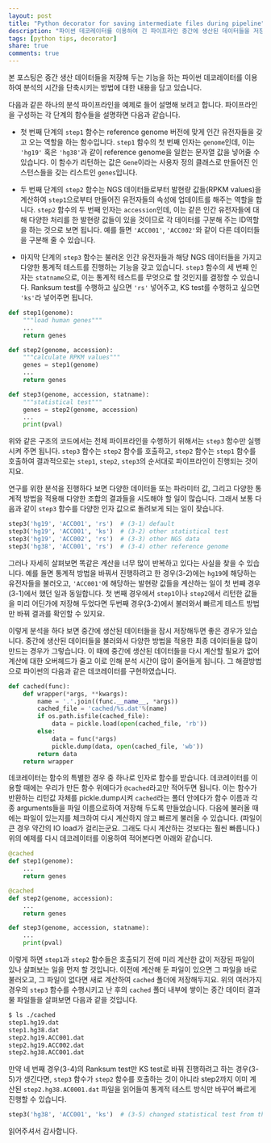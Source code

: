 ```yaml
---
layout: post
title: "Python decorator for saving intermediate files during pipeline"
description: "파이썬 데코레이터를 이용하여 긴 파이프라인 중간에 생산된 데이터들을 저장해두는 기능을 구현해보았습니다."
tags: [python tips, decorator]
share: true
comments: true
---
```


본 포스팅은 중간 생산 데이터들을 저장해 두는 기능을 하는 파이썬 데코레이터를 이용하여 분석의 시간을 단축시키는 방법에 대한 내용을 담고 있습니다.

다음과 같은 하나의 분석 파이프라인을 예제로 들어 설명해 보려고 합니다. 파이프라인을 구성하는 각 단계의 함수들을 설명하면 다음과 같습니다.

* 첫 번째 단계의 `step1` 함수는 reference genome 버전에 맞게 인간 유전자들을 갖고 오는 역할을 하는 함수입니다. `step1` 함수의 첫 번째 인자는 `genome`인데, 이는 `'hg19'` 혹은 `'hg38'`과 같이 reference genome을 일컫는 문자열 값을 넣어줄 수 있습니다. 이 함수가 리턴하는 값은 `Gene`이라는 사용자 정의 클래스로 만들어진 인스턴스들을 갖는 리스트인 `genes`입니다.

* 두 번째 단계의 `step2` 함수는 NGS 데이터들로부터 발현량 값들(RPKM values)을 계산하여 `step1`으로부터 만들어진 유전자들의 속성에 업데이트를 해주는 역할을 합니다. `step2` 함수의 두 번째 인자는 `accession`인데, 이는 같은 인간 유전자들에 대해 다양한 처리를 한 발현량 값들이 있을 것이므로 각 데이터를 구분해 주는 ID역할을 하는 것으로 보면 됩니다. 예를 들면 `'ACC001'`, `'ACC002'`와 같이 다른 데이터들을 구분해 줄 수 있습니다.

* 마지막 단계의 `step3` 함수는 불러온 인간 유전자들과 해당 NGS 데이터들을 가지고 다양한 통계적 테스트를 진행하는 기능을 갖고 있습니다. `step3` 함수의 세 번째 인자는 `statname`으로, 이는 통계적 테스트를 무엇으로 할 것인지를 결정할 수 있습니다. Ranksum test를 수행하고 싶으면 `'rs'` 넣어주고, KS test를 수행하고 싶으면 `'ks'`라 넣어주면 됩니다.


```python
def step1(genome):
    """load human genes"""
    ...
    return genes

def step2(genome, accession):
    """calculate RPKM values"""
    genes = step1(genome)
    ...
    return genes

def step3(genome, accession, statname):
    """statistical test"""
    genes = step2(genome, accession)
    ...
    print(pval)
```

위와 같은 구조의 코드에서는 전체 파이프라인을 수행하기 위해서는 `step3` 함수만 실행시켜 주면 됩니다. `step3` 함수는 `step2` 함수를 호출하고, `step2` 함수는 `step1` 함수를 호출하여 결과적으로는 `step1`, `step2`, `step3`의 순서대로 파이프라인이 진행되는 것이지요.

연구를 위한 분석을 진행하다 보면 다양한 데이터들 또는 파라미터 값, 그리고 다양한 통계적 방법을 적용해 다양한 조합의 결과들을 시도해야 할 일이 많습니다. 그래서 보통 다음과 같이 `step3` 함수를 다양한 인자 값으로 돌려보게 되는 일이 잦습니다.

```python
step3('hg19', 'ACC001', 'rs')  # (3-1) default
step3('hg19', 'ACC001', 'ks')  # (3-2) other statistical test
step3('hg19', 'ACC002', 'rs')  # (3-3) other NGS data    
step3('hg38', 'ACC001', 'rs')  # (3-4) other reference genome
```

그러나 자세히 살펴보면 똑같은 계산을 너무 많이 반복하고 있다는 사실을 찾을 수 있습니다. 예를 들면 통계적 방법을 바꿔서 진행하려고 한 경우(3-2)에는 `hg19`에 해당하는 유전자들을 불러오고, `'ACC001'`에 해당하는 발현량 값들을 계산하는 일이 첫 번째 경우(3-1)에서 했던 일과 동일합니다. 첫 번째 경우에서 `step1`이나 `step2`에서 리턴한 값들을 미리 어딘가에 저장해 두었다면 두번째 경우(3-2)에서 불러와서 빠르게 테스트 방법만 바꿔 결과를 확인할 수 있지요.

이렇게 분석을 하다 보면 중간에 생산된 데이터들을 잠시 저장해두면 좋은 경우가 있습니다. 중간에 생산된 데이터들을 불러와서 다양한 방법을 적용한 최종 데이터들을 많이 만드는 경우가 그렇습니다. 이 때에 중간에 생산된 데이터들을 다시 계산할 필요가 없어 계산에 대한 오버헤드가 줄고 이로 인해 분석 시간이 많이 줄어들게 됩니다. 그 해결방법으로 파이썬의 다음과 같은 데코레이터를 구현하였습니다.

```python
def cached(func):
    def wrapper(*args, **kwargs):
        name = '.'.join((func.__name__, *args))
        cached_file = 'cached/%s.dat'%(name)
        if os.path.isfile(cached_file):
            data = pickle.load(open(cached_file, 'rb'))
        else:
            data = func(*args)
            pickle.dump(data, open(cached_file, 'wb'))
        return data
    return wrapper
```

데코레이터는 함수의 특별한 경우 중 하나로 인자로 함수를 받습니다. 데코레이터를 이용할 때에는 우리가 만든 함수 위에다가 `@cached`라고만 적어두면 됩니다. 이는 함수가 반환하는 리턴값 자체를 pickle.dump시켜 `cached`라는 폴더 안에다가 함수 이름과 각종 arguments들을 파일 이름으로하여 저장해 두도록 만들었습니다. 다음에 불러올 때에는 파일이 있는지를 체크하여 다시 계산하지 않고 빠르게 불러올 수 있습니다. (파일이 큰 경우 약간의 IO load가 걸리는군요. 그래도 다시 계산하는 것보다는 훨씬 빠릅니다.) 위의 예제를 다시 데코레이터를 이용하여 적어본다면 아래와 같습니다.

```python
@cached
def step1(genome):
    ...
    return genes

@cached
def step2(genome, accession):
    ...
    return genes

def step3(genome, accession, statname):
    ...
    print(pval)
```

이렇게 하면 `step1`과 `step2` 함수들은 호출되기 전에 미리 계산한 값이 저장된 파일이 있나 살펴보는 일을 먼저 할 것입니다. 이전에 계산해 둔 파일이 있으면 그 파일을 바로 불러오고, 그 파일이 없다면 새로 계산하여 `cached` 폴더에 저장해두지요. 위의 여러가지 경우의 `step3` 함수를 수행시키고 난 후의 `cached` 폴더 내부에 쌓이는 중간 데이터 결과물 파일들을 살펴보면 다음과 같을 것입니다.

```bash
$ ls ./cached
step1.hg19.dat
step1.hg38.dat
step2.hg19.ACC001.dat
step2.hg19.ACC002.dat
step2.hg38.ACC001.dat
```

만약 네 번째 경우(3-4)의 Ranksum test만 KS test로 바꿔 진행하려고 하는 경우(3-5)가 생긴다면, `step3` 함수가 `step2` 함수를 호출하는 것이 아니라 step2까지 이미 계산된 `step2.hg38.AC0001.dat` 파일을 읽어들여 통계적 테스트 방식만 바꾸어 빠르게 진행할 수 있습니다.

```python
step3('hg38', 'ACC001', 'ks')  # (3-5) changed statistical test from the case 3-4
```

읽어주셔서 감사합니다.